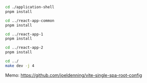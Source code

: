 ```bash
cd ./application-shell
pnpm install

cd ../react-app-common
pnpm install

cd ../react-app-1
pnpm install

cd ../react-app-2
pnpm install

cd ../
make dev -j 4
```

Memo: https://github.com/joeldenning/vite-single-spa-root-config
